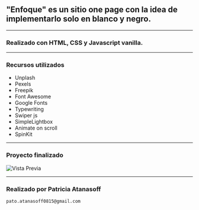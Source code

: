 ## "Enfoque" es un sitio one page con la idea de implementarlo solo en blanco y negro.

---

### Realizado con HTML, CSS y Javascript vanilla.

---

### Recursos utilizados

* Unplash
* Pexels
* Freepik
* Font Awesome
* Google Fonts
* Typewriting
* Swiper js
* SimpleLightbox
* Animate on scroll
* SpinKit

---

### Proyecto finalizado

![Vista Previa](./img/preview.gif)

---

### Realizado por Patricia Atanasoff

`pato.atanasoff0815@gmail.com`

